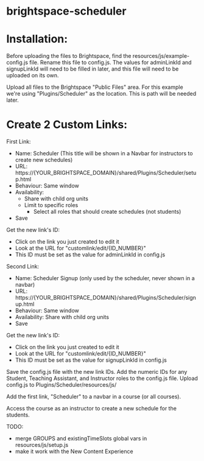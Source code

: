 # brightspace-scheduler

# Installation:

Before uploading the files to Brightspace, find the resources/js/example-config.js file. Rename this file to config.js. The values for adminLinkId and signupLinkId will need to be filled in later, and this file will need to be uploaded on its own.

Upload all files to the Brightspace "Public Files" area. For this example we're using "Plugins/Scheduler" as the location. This is path will be needed later.

# Create 2 Custom Links:

First Link:
- Name: Scheduler (This title will be shown in a Navbar for instructors to create new schedules)
- URL: https://{YOUR_BRIGHTSPACE_DOMAIN}/shared/Plugins/Scheduler/setup.html
- Behaviour: Same window
- Availability:
	- Share with child org units
	- Limit to specific roles
		- Select all roles that should create schedules (not students)
- Save

Get the new link's ID:
- Click on the link you just created to edit it
- Look at the URL for "customlink/edit/{ID_NUMBER}"
- This ID must be set as the value for adminLinkId in config.js

Second Link:
- Name: Scheduler Signup (only used by the scheduler, never shown in a navbar)
- URL: https://{YOUR_BRIGHTSPACE_DOMAIN}/shared/Plugins/Scheduler/signup.html
- Behaviour: Same window
- Availability: Share with child org units
- Save

Get the new link's ID:
- Click on the link you just created to edit it
- Look at the URL for "customlink/edit/{ID_NUMBER}"
- This ID must be set as the value for signupLinkId in config.js

Save the config.js file with the new link IDs. Add the numeric IDs for any Student, Teaching Assistant, and Instructor roles to the config.js file. Upload config.js to Plugins/Scheduler/resources/js/

Add the first link, "Scheduler" to a navbar in a course (or all courses).

Access the course as an instructor to create a new schedule for the students.

TODO:
- merge GROUPS and existingTimeSlots global vars in resources/js/setup.js
- make it work with the New Content Experience
